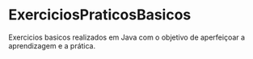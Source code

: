 # ExerciciosPraticosBasicos
 Exercicios basicos realizados em Java com o objetivo de aperfeiçoar a aprendizagem e a prática.
